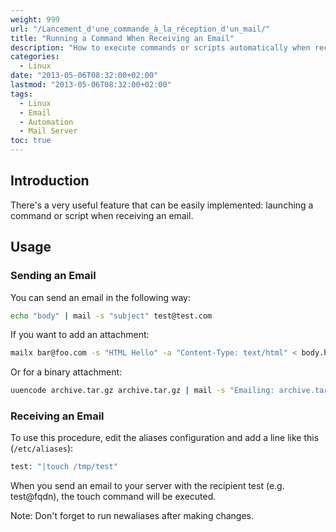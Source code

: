```yaml
---
weight: 999
url: "/Lancement_d'une_commande_à_la_réception_d'un_mail/"
title: "Running a Command When Receiving an Email"
description: "How to execute commands or scripts automatically when receiving emails on a Linux system."
categories:
  - Linux
date: "2013-05-06T08:32:00+02:00"
lastmod: "2013-05-06T08:32:00+02:00"
tags:
  - Linux
  - Email
  - Automation
  - Mail Server
toc: true
---
```


## Introduction

There's a very useful feature that can be easily implemented: launching a command or script when receiving an email.

## Usage

### Sending an Email

You can send an email in the following way:

```bash
echo "body" | mail -s "subject" test@test.com
```

If you want to add an attachment:

```bash
mailx bar@foo.com -s "HTML Hello" -a "Content-Type: text/html" < body.htm
```

Or for a binary attachment:

```bash
uuencode archive.tar.gz archive.tar.gz | mail -s "Emailing: archive.tar.gz" user@example.com
```

### Receiving an Email

To use this procedure, edit the aliases configuration and add a line like this (`/etc/aliases`):

```bash
test: "|touch /tmp/test"
```

When you send an email to your server with the recipient test (e.g. test@fqdn), the touch command will be executed.

Note: Don't forget to run newaliases after making changes.
